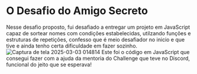 # O Desafio do Amigo Secreto
Nesse desafio proposto, fui desafiado a entregar um projeto em JavaScript capaz de sortear nomes com condições estabelecidas, utilzando funções e estruturas de repetições, confesso que é meio desafiador no inicio e que tive e ainda tenho certa dificuldade em fazer sozinho.
![Captura de tela 2025-03-03 014814](https://github.com/user-attachments/assets/77504006-6b09-484f-a0a6-660a7c7dd12b)
Este foi o código em JavaScript que consegui fazer com a ajuda da mentoria do Challenge que teve no Discord, funcional do jeito que se esperava!
